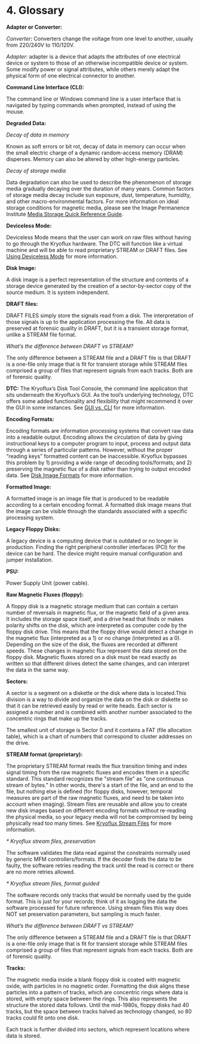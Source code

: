 # 4. Glossary

**Adapter or Converter:**

*Converter:* Converters change the voltage from one level to another, usually from 220/240V to 110/120V.

*Adapter:* adapter is a device that adapts the attributes of one electrical device or system to those of an otherwise incompatible device or system. Some modify power or signal attributes, while others merely adapt the physical form of one electrical connector to another.

**Command Line Interface (CLI):**

The command line or Windows command line is a user interface that is navigated by typing commands when prompted, instead of using the mouse.

**Degraded Data:**

*Decay of data in memory*

Known as soft errors or bit rot, decay of data in memory can occur when the small electric charge of a dynamic random-access memory (DRAM) disperses. Memory can also be altered by other high-energy particles.

*Decay of storage media*

Data degradation can also be used to describe the phenomenon of storage media gradually decaying over the duration of many years. Common factors of storage media decay include sun exposure, dust, temperature, humidity, and other macro-environmental factors. For more information on ideal storage conditions for magnetic media, please see the Image Permanence Institute [Media Storage Quick Reference Guide](https://www.imagepermanenceinstitute.org/webfm_send/301).

**Deviceless Mode:**

Deviceless Mode means that the user can work on raw files without having to go through the Kryoflux hardware. The DTC will function like a virtual machine and will be able to read proprietary STREAM or DRAFT files. See [Using Deviceless Mode](/1%20PART%20ONE%20Getting%20Started/1.2%20USING%20THE%20KRYOFLUX/readme.md#devicelessmode) for more information.

**Disk Image:**

A disk image is a perfect representation of the structure and contents of a storage device generated by the creation of a sector-by-sector copy of the source medium. It is system independent.

**DRAFT files:**

DRAFT FILES simply store the signals read from a disk. The interpretation of those signals is up to the application processing the file. All data is preserved at forensic quality in DRAFT, but it is a transient storage format, unlike a STREAM file format.

*What’s the difference between DRAFT vs STREAM?*

The only difference between a STREAM file and a DRAFT file is that DRAFT is a one-file only image that is fit for transient storage while STREAM files comprised a group of files that represent signals from each tracks. Both are of forensic quality.

**DTC:**
The Kryoflux’s Disk Tool Console, the command line application that sits underneath the Kryoflux’s GUI. As the tool’s underlying technology, DTC offers some added functionality and flexibility that might recommend it over the GUI in some instances. See [GUI vs. CLI](/1%20PART%20ONE%20Getting%20Started/1.2%20USING%20THE%20KRYOFLUX/readme.md#gui-vs.-cli) for more information.

**Encoding Formats:**

Encoding formats are information processing systems that convert raw data into a readable output. Encoding allows the circulation of data by giving instructional keys to a computer program to input, process and output data through a series of particular patterns. However, without the proper “reading keys” formatted content can be inaccessible. Kryoflux bypasses this problem by 1) providing a wide range of decoding tools/formats; and 2) preserving the magnetic flux of a disk rather than trying to output encoded data. See [Disk Image Formats](/2%20PART%20TWO%20In-Depth/Disk-Image-Formats.md) for more information.

**Formatted Image:**

A formatted image is an image file that is produced to be readable according to a certain encoding format. A formatted disk image means that the image can be visible through the standards associated with a specific processing system.

**Legacy Floppy Disks:**

A legacy device is a computing device that is outdated or no longer in production. Finding the right peripheral controller interfaces (PCI) for the device can be hard. The device might require manual configuration and jumper installation.

**PSU:**

Power Supply Unit (power cable).

**Raw Magnetic Fluxes (floppy):**

A floppy disk is a magnetic storage medium that can contain a certain number of reversals in magnetic flux, or the magnetic field of a given area. It includes the storage space itself, and a drive head that finds or makes polarity shifts on the disk, which are interpreted as computer code by the floppy disk drive. This means that the floppy drive would detect a change in the magnetic flux (interpreted as a 1) or no change (interpreted as a 0). Depending on the size of the disk, the fluxes are recorded at different speeds. These changes in magnetic flux represent the data stored on the floppy disk. Magnetic fluxes stored on a disk must be read exactly as written so that different drives detect the same changes, and can interpret the data in the same way.

**Sectors:**

A sector is a segment on a diskette or the disk where data is located.This division is a way to divide and organize the data on the disk or diskette so that it can be retrieved easily by read or write heads. Each sector is assigned a number and is combined with another number associated to the concentric rings that make up the tracks.

The smallest unit of storage is Sector 0 and it contains a FAT (file allocation table), which is a chart of numbers that correspond to cluster addresses on the drive.

**STREAM format (proprietary):**

The proprietary STREAM format reads the flux transition timing and index signal timing from the raw magnetic fluxes and encodes them in a specific standard. This standard recognizes the "stream file" as "one continuous stream of bytes." In other words, there's a start of the file, and an end to the file, but nothing else is defined (for floppy disks, however, temporal measures are part of the raw magnetic fluxes, and need to be taken into account when imaging). Stream files are reusable and allow you to create new disk images based on different encoding formats without re-reading the physical media, so your legacy media will not be compromised by being physically read too many times. See [Kryoflux Stream Files](/2%20PART%20TWO%20In-Depth/KryoFlux-Stream-Files.md) for more information.

*\* Kryoflux stream files, preservation*

The software validates the data read against the constraints normally used by generic MFM controllers/formats. If the decoder finds the data to be faulty, the software retries reading the track until the read is correct or there are no more retries allowed.

*\* Kryoflux stream files, format guided*

The software records only tracks that would be normally used by the guide format. This is just for your records; think of it as logging the data the software processed for future reference. Using stream files this way does NOT set preservation parameters, but sampling is much faster.

*What’s the difference between DRAFT vs STREAM?*

The only difference between a STREAM file and a DRAFT file is that DRAFT is a one-file only image that is fit for transient storage while STREAM files comprised a group of files that represent signals from each tracks. Both are of forensic quality.

**Tracks:**

The magnetic media inside a blank floppy disk is coated with magnetic oxide, with particles in no magnetic order. Formatting the disk aligns these particles into a pattern of tracks, which are concentric rings where data is stored, with empty space between the rings. This also represents the structure the stored data follows. Until the mid-1980s, floppy disks had 40 tracks, but the space between tracks halved as technology changed, so 80 tracks could fit onto one disk.

Each track is further divided into sectors, which represent locations where data is stored.
